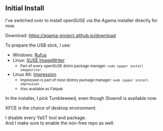 ## Initial Install

I've switched over to install openSUSE via the Agama installer directly for now.

Download: https://agama-project.github.io/download

To prepare the USB stick, I use:

* Windows: [Rufus](https://github.com/pbatard/rufus)
* Linux: [SUSE ImageWriter](https://github.com/openSUSE/imagewriter)
	- <small>Part of every openSUSE distro package manager: `sudo zypper install imagewriter`</small>
* Linux Alt: [Impression](https://flathub.org/apps/io.gitlab.adhami3310.Impression)
	- <small>Impression is part of most distros package manager: `sudo zypper install impression`</small>
	- <small>Also available as Flatpak</small>

In the installer, I pick Tumbleweed, even though Slowroll is available now.

XFCE is the choice of desktop environment.

I disable every YaST tool and package.\
And I make sure to enable the non-free repo as well.
